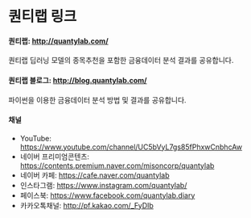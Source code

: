 # 퀀티랩 링크

#### 퀀티랩: http://quantylab.com/

퀀티랩 딥러닝 모델의 종목추천을 포함한 금융데이터 분석 결과를 공유합니다.

#### 퀀티랩 블로그: http://blog.quantylab.com/

파이썬을 이용한 금융데이터 분석 방법 및 결과를 공유합니다.

#### 채널
- YouTube: https://www.youtube.com/channel/UC5bVyL7gs85fPhxwCnbhcAw
- 네이버 프리미엄콘텐츠: https://contents.premium.naver.com/misoncorp/quantylab
- 네이버 카페: https://cafe.naver.com/quantylab
- 인스타그램: https://www.instagram.com/quantylab/
- 페이스북: https://www.facebook.com/quantylab.diary
- 카카오톡채널: http://pf.kakao.com/_FyDIb
